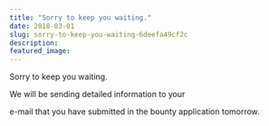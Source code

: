 ```yaml
---
title: "Sorry to keep you waiting."
date: 2018-03-01
slug: sorry-to-keep-you-waiting-6deefa49cf2c
description:
featured_image:
---
```


Sorry to keep you waiting.

We will be sending detailed information to your

e-mail that you have submitted in the bounty application tomorrow.

